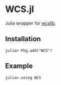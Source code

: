 WCS.jl
======

Julia wrapper for [wcslib](http://www.atnf.csiro.au/people/mcalabre/WCS/). 

Installation
------------

```jlcon
julia> Pkg.add("WCS")
```

Example
-------

```jlcon
julia> using WCS

```
